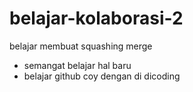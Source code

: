 belajar-kolaborasi-2
==
belajar membuat squashing merge
- semangat belajar hal baru
- belajar github coy dengan di dicoding
